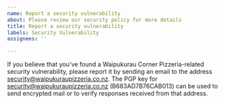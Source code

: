 ```yaml
---
name: Report a security vulnerability
about: Please review our security policy for more details
title: Report a security vulnerability
labels: Security Vulnerability
assignees: ''

---
```


If you believe that you've found a Waipukurau Corner Pizzeria-related security vulnerability, please report it by sending an email to the address security@waipukuraupizzeria.co.nz. The PGP key for security@waipukuraupizzeria.co.nz (B683AD7B76CAB013) can be used to send encrypted mail or to verify responses received from that address.
